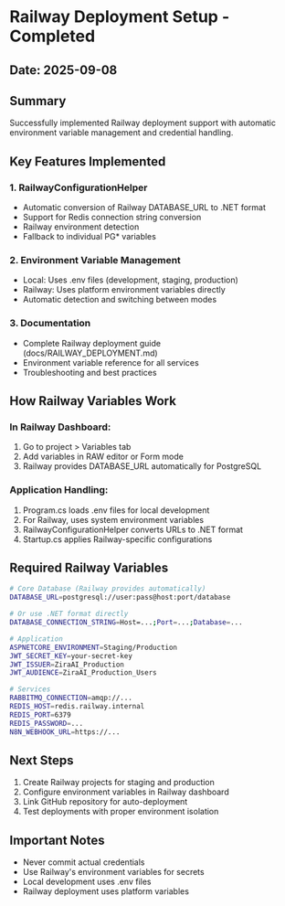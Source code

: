 # Railway Deployment Setup - Completed

## Date: 2025-09-08

## Summary
Successfully implemented Railway deployment support with automatic environment variable management and credential handling.

## Key Features Implemented

### 1. RailwayConfigurationHelper
- Automatic conversion of Railway DATABASE_URL to .NET format
- Support for Redis connection string conversion
- Railway environment detection
- Fallback to individual PG* variables

### 2. Environment Variable Management
- Local: Uses .env files (development, staging, production)
- Railway: Uses platform environment variables directly
- Automatic detection and switching between modes

### 3. Documentation
- Complete Railway deployment guide (docs/RAILWAY_DEPLOYMENT.md)
- Environment variable reference for all services
- Troubleshooting and best practices

## How Railway Variables Work

### In Railway Dashboard:
1. Go to project > Variables tab
2. Add variables in RAW editor or Form mode
3. Railway provides DATABASE_URL automatically for PostgreSQL

### Application Handling:
1. Program.cs loads .env files for local development
2. For Railway, uses system environment variables
3. RailwayConfigurationHelper converts URLs to .NET format
4. Startup.cs applies Railway-specific configurations

## Required Railway Variables

```bash
# Core Database (Railway provides automatically)
DATABASE_URL=postgresql://user:pass@host:port/database

# Or use .NET format directly
DATABASE_CONNECTION_STRING=Host=...;Port=...;Database=...

# Application
ASPNETCORE_ENVIRONMENT=Staging/Production
JWT_SECRET_KEY=your-secret-key
JWT_ISSUER=ZiraAI_Production
JWT_AUDIENCE=ZiraAI_Production_Users

# Services
RABBITMQ_CONNECTION=amqp://...
REDIS_HOST=redis.railway.internal
REDIS_PORT=6379
REDIS_PASSWORD=...
N8N_WEBHOOK_URL=https://...
```

## Next Steps
1. Create Railway projects for staging and production
2. Configure environment variables in Railway dashboard
3. Link GitHub repository for auto-deployment
4. Test deployments with proper environment isolation

## Important Notes
- Never commit actual credentials
- Use Railway's environment variables for secrets
- Local development uses .env files
- Railway deployment uses platform variables